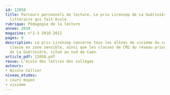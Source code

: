 ```yaml
---
id: 12058
title: Parcours personnels de lecture. Le prix Lirenzep de La Guérinière, un prix
  littéraire qui fait école
rubrique: Pédagogie de la lecture
annee: 2010
magazine: n°2-3 2010-2011
pages: 9
description: Le prix Lirenzep concerne tous les élèves de sixième du collège Guillaume-de-Normandie,
  classé en zone sensible, ainsi que les classes de CM2 du réseau prioritaire du quartier
  de La Guérinière, situé au sud de Caen.
article_pdf: 12058.pdf
revue: L’école des lettres des collèges
auteurs:
- Nicole Cellier
niveau_etudes:
- cours moyen
- sixième
---
```

